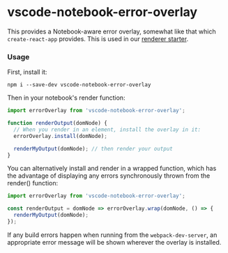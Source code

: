 # vscode-notebook-error-overlay

This provides a Notebook-aware error overlay, somewhat like that which
`create-react-app` provides. This is used in our
[renderer starter](https://github.com/microsoft/vscode-notebook-renderer-starter).

### Usage

First, install it:

```
npm i --save-dev vscode-notebook-error-overlay
```

Then in your notebook's render function:

```ts
import errorOverlay from 'vscode-notebook-error-overlay';

function renderOutput(domNode) {
  // When you render in an element, install the overlay in it:
  errorOverlay.install(domNode);

  renderMyOutput(domNode); // then render your output
}
```

You can alternatively install and render in a wrapped function, which has the
advantage of displaying any errors synchronously thrown from the render()
function:

```ts
import errorOverlay from 'vscode-notebook-error-overlay';

const renderOutput = domNode => errorOverlay.wrap(domNode, () => {
  renderMyOutput(domNode);
});
```

If any build errors happen when running from the `webpack-dev-server`, an
appropriate error message will be shown wherever the overlay is installed.
